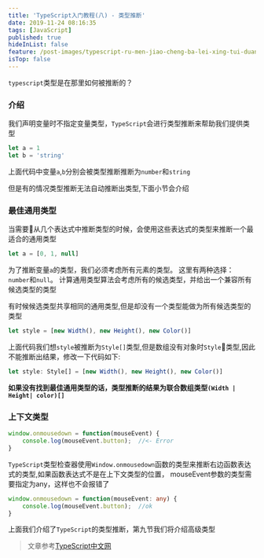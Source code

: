 ```yaml
---
title: 'TypeScript入门教程(八) - 类型推断'
date: 2019-11-24 08:16:35
tags: [JavaScript]
published: true
hideInList: false
feature: /post-images/typescript-ru-men-jiao-cheng-ba-lei-xing-tui-duan.jpeg
isTop: false
---
```


`typescript`类型是在那里如何被推断的？
<!--more-->

### 介绍

我们声明变量时不指定变量类型，`TypeScript`会进行类型推断来帮助我们提供类型

```typescript
let a = 1 
let b = 'string'
```
上面代码中变量`a`,`b`分别会被类型推断推断为`number`和`string`

但是有的情况类型推断无法自动推断出类型,下面小节会介绍

### 最佳通用类型

当需要从几个表达式中推断类型的时候，会使用这些表达式的类型来推断一个最适合的通用类型

```typescript
let a = [0, 1, null]
```
为了推断变量`a`的类型，我们必须考虑所有元素的类型。 这里有两种选择： `number`和`null`。 计算通用类型算法会考虑所有的候选类型，并给出一个兼容所有候选类型的类型

有时候候选类型共享相同的通用类型,但是却没有一个类型能做为所有候选类型的类型

```typescript
let style = [new Width(), new Height(), new Color()]
```

上面代码我们想`style`被推断为`Style[]`类型,但是数组没有对象时`Style`类型,因此不能推断出结果，修改一下代码如下:


```typescript
let style: Style[] = [new Width(), new Height(), new Color()]
```

**如果没有找到最佳通用类型的话，类型推断的结果为联合数组类型`(Width | Height| color)[]`**


### 上下文类型

```typescript
window.onmousedown = function(mouseEvent) {
    console.log(mouseEvent.button);  //<- Error
}
```

`TypeScript`类型检查器使用`Window.onmousedown`函数的类型来推断右边函数表达式的类型,如果函数表达式不是在上下文类型的位置， mouseEvent参数的类型需要指定为any，这样也不会报错了


```typescript
window.onmousedown = function(mouseEvent: any) {
    console.log(mouseEvent.button);  //ok
}
```


上面我们介绍了`TypeScript`的类型推断，第九节我们将介绍高级类型

> 文章参考[TypeScript中文网](https://www.tslang.cn/docs/handbook/variable-declarations.html)